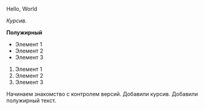 Hello, World

*Курсив.*

**Полужирный**

* Элемент 1
* Элемент 2
* Элемент 3

1. Элемент 1
2. Элемент 2
3. Элемент 3

Начинаем знакомство с контролем версий.
Добавили курсив.
Добавили полужирный текст.
